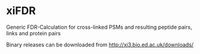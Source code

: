xiFDR
=====

Generic FDR-Calculation for cross-linked PSMs and resulting peptide pairs, links and protein pairs

Binary releases can be downloaded from 
http://xi3.bio.ed.ac.uk/downloads/
